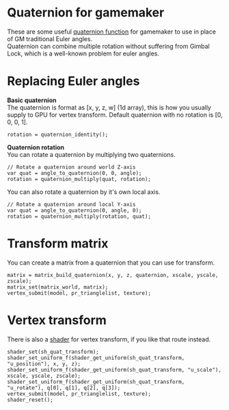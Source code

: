 # Quaternion for gamemaker
These are some useful [quaternion function](https://github.com/callmeEthan/Gamemaker_quaternion/blob/main/scripts/Quaternion/Quaternion.gml) for gamemaker to use in place of GM traditional Euler angles.  
Quaternion can combine multiple rotation without suffering from Gimbal Lock, which is a well-known problem for euler angles.  

# Replacing Euler angles
**Basic quaternion**  
The quaternion is format as [x, y, z, w] (1d array), this is how you usually supply to GPU for vertex transform. Default quaternion with no rotation is [0, 0, 0, 1].   
```
rotation = quaternion_identity();
```
**Quaternion rotation**  
You can rotate a quaternion by multiplying two quaternions.
```
// Rotate a quaternion around world Z-axis
var quat = angle_to_quaternion(0, 0, angle);
rotation = quaternion_multiply(quat, rotation);
```
You can also rotate a quaternion by it's own local axis.  
```
// Rotate a quaternion around local Y-axis
var quat = angle_to_quaternion(0, angle, 0);
rotation = quaternion_multiply(rotation, quat);
```


# Transform matrix
You can create a matrix from a quaternion that you can use for transform.
```
matrix = matrix_build_quaternion(x, y, z, quaternion, xscale, yscale, zscale);
matrix_set(matrix_world, matrix);
vertex_submit(model, pr_trianglelist, texture);
```
# Vertex transform
There is also a [shader](https://github.com/callmeEthan/Gamemaker_quaternion/blob/main/shaders/sh_quat_transform/sh_quat_transform.vsh) for vertex transform, if you like that route instead.

```
shader_set(sh_quat_transform);
shader_set_uniform_f(shader_get_uniform(sh_quat_transform, "u_position"), x, y, z);
shader_set_uniform_f(shader_get_uniform(sh_quat_transform, "u_scale"), xscale, yscale, zscale);
shader_set_uniform_f(shader_get_uniform(sh_quat_transform, "u_rotate"), q[0], q[1], q[2], q[3]);
vertex_submit(model, pr_trianglelist, texture);
shader_reset();
```
